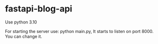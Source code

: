 # fastapi-blog-api

Use python 3.10


For starting the server use: python main.py, 
It starts to listen on port 8000. You can change it.
